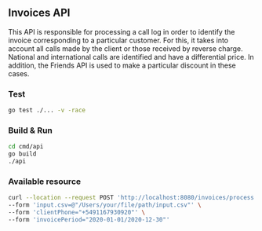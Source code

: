 ## Invoices API

This API is responsible for processing a call log in order to identify the invoice corresponding to a particular customer. For this, it takes into account all calls made by the client or those received by reverse charge. National and international calls are identified and have a differential price. In addition, the Friends API is used to make a particular discount in these cases.

### Test

```bash
go test ./... -v -race
```

### Build & Run

```bash
cd cmd/api
go build
./api
```

### Available resource

```bash
curl --location --request POST 'http://localhost:8080/invoices/process' \
--form 'input.csv=@"/Users/your/file/path/input.csv"' \
--form 'clientPhone="+5491167930920"' \
--form 'invoicePeriod="2020-01-01/2020-12-30"'
```

